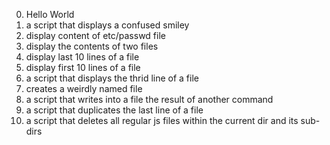 0. Hello World
1. a script that displays a confused smiley
2. display content of etc/passwd file
3. display the contents of two files <br>
4. display last 10 lines of a file<br>
5. display first 10 lines of a file<br>
6. a script that displays the thrid line of a file
7. creates a weirdly named file
8. a script that writes into a file the result  of another command
9. a script that duplicates the last line of a file
10. a script that deletes all regular js files within the current dir and its sub-dirs
